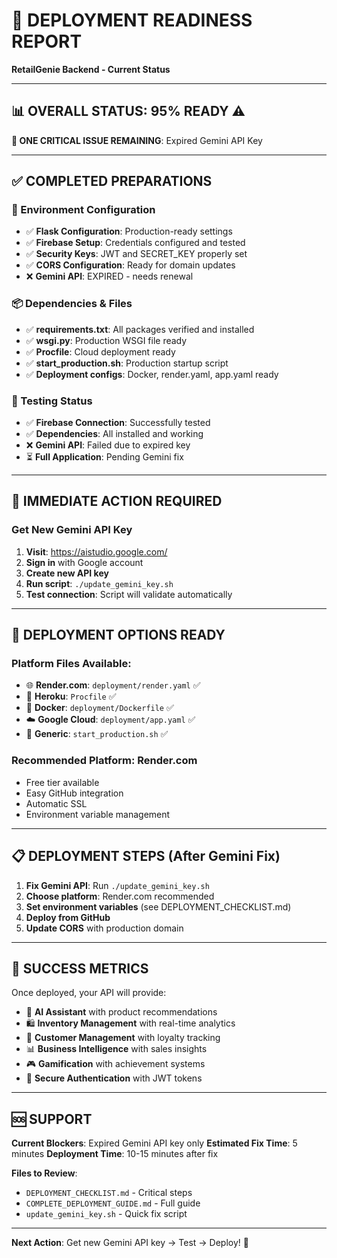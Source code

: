# 🚀 DEPLOYMENT READINESS REPORT
**RetailGenie Backend - Current Status**

---

## 📊 OVERALL STATUS: 95% READY ⚠️

**🎯 ONE CRITICAL ISSUE REMAINING**: Expired Gemini API Key

---

## ✅ COMPLETED PREPARATIONS

### 🔧 Environment Configuration
- ✅ **Flask Configuration**: Production-ready settings
- ✅ **Firebase Setup**: Credentials configured and tested
- ✅ **Security Keys**: JWT and SECRET_KEY properly set
- ✅ **CORS Configuration**: Ready for domain updates
- ❌ **Gemini API**: EXPIRED - needs renewal

### 📦 Dependencies & Files
- ✅ **requirements.txt**: All packages verified and installed
- ✅ **wsgi.py**: Production WSGI file ready
- ✅ **Procfile**: Cloud deployment ready
- ✅ **start_production.sh**: Production startup script
- ✅ **Deployment configs**: Docker, render.yaml, app.yaml ready

### 🧪 Testing Status
- ✅ **Firebase Connection**: Successfully tested
- ✅ **Dependencies**: All installed and working
- ❌ **Gemini API**: Failed due to expired key
- ⏳ **Full Application**: Pending Gemini fix

---

## 🔑 IMMEDIATE ACTION REQUIRED

### Get New Gemini API Key
1. **Visit**: https://aistudio.google.com/
2. **Sign in** with Google account
3. **Create new API key**
4. **Run script**: `./update_gemini_key.sh`
5. **Test connection**: Script will validate automatically

---

## 🚀 DEPLOYMENT OPTIONS READY

### Platform Files Available:
- 🌐 **Render.com**: `deployment/render.yaml` ✅
- 🚀 **Heroku**: `Procfile` ✅
- 🐳 **Docker**: `deployment/Dockerfile` ✅
- ☁️ **Google Cloud**: `deployment/app.yaml` ✅
- 🔧 **Generic**: `start_production.sh` ✅

### Recommended Platform: **Render.com**
- Free tier available
- Easy GitHub integration
- Automatic SSL
- Environment variable management

---

## 📋 DEPLOYMENT STEPS (After Gemini Fix)

1. **Fix Gemini API**: Run `./update_gemini_key.sh`
2. **Choose platform**: Render.com recommended
3. **Set environment variables** (see DEPLOYMENT_CHECKLIST.md)
4. **Deploy from GitHub**
5. **Update CORS** with production domain

---

## 🎯 SUCCESS METRICS

Once deployed, your API will provide:
- 🤖 **AI Assistant** with product recommendations
- 🛍️ **Inventory Management** with real-time analytics  
- 👥 **Customer Management** with loyalty tracking
- 📊 **Business Intelligence** with sales insights
- 🎮 **Gamification** with achievement systems
- 🔐 **Secure Authentication** with JWT tokens

---

## 🆘 SUPPORT

**Current Blockers**: Expired Gemini API key only
**Estimated Fix Time**: 5 minutes
**Deployment Time**: 10-15 minutes after fix

**Files to Review**:
- `DEPLOYMENT_CHECKLIST.md` - Critical steps
- `COMPLETE_DEPLOYMENT_GUIDE.md` - Full guide
- `update_gemini_key.sh` - Quick fix script

---

**Next Action**: Get new Gemini API key → Test → Deploy! 🚀
